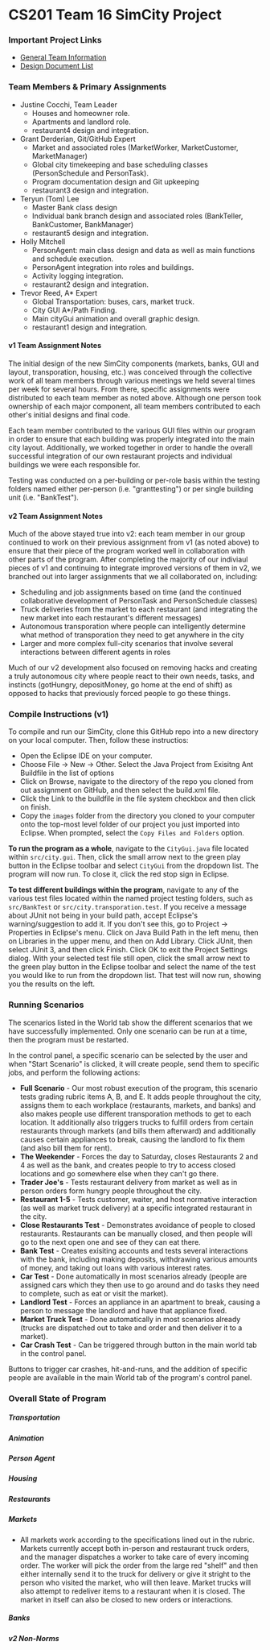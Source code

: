 CS201 Team 16 SimCity Project
======

### Important Project Links
  + [General Team Information](https://github.com/usc-csci201-fall2013/team16/wiki)
  + [Design Document List](https://github.com/usc-csci201-fall2013/team16/wiki/Design-Documents)

### Team Members & Primary Assignments
  + Justine Cocchi, Team Leader
  	+ Houses and homeowner role.
  	+ Apartments and landlord role.
  	+ restaurant4 design and integration.
  + Grant Derderian, Git/GitHub Expert
  	+ Market and associated roles (MarketWorker, MarketCustomer, MarketManager)
  	+ Global city timekeeping and base scheduling classes (PersonSchedule and PersonTask).
  	+ Program documentation design and Git upkeeping
  	+ restaurant3 design and integration.
  + Teryun (Tom) Lee
  	+ Master Bank class design
  	+ Individual bank branch design and associated roles (BankTeller, BankCustomer, BankManager)
  	+ restaurant5 design and integration.
  + Holly Mitchell
  	+ PersonAgent: main class design and data as well as main functions and schedule execution.
  	+ PersonAgent integration into roles and buildings.
  	+ Activity logging integration.
  	+ restaurant2 design and integration.
  + Trevor Reed, A* Expert
  	+ Global Transportation: buses, cars, market truck.
  	+ City GUI A*/Path Finding.
  	+ Main cityGui animation and overall graphic design.
  	+ restaurant1 design and integration.

#### v1 Team Assignment Notes

The initial design of the new SimCity components (markets, banks, GUI and layout, transporation, housing, etc.) was conceived through the collective work of all team members through various meetings we held several times per week for several hours. From there, specific assignments were distributed to each team member as noted above. Although one person took ownership of each major component, all team members contributed to each other's initial designs and final code.

Each team member contributed to the various GUI files within our program in order to ensure that each building was properly integrated into the main city layout. Additionally, we worked together in order to handle the overall successful integration of our own restaurant projects and individual buildings we were each responsible for.

Testing was conducted on a per-building or per-role basis within the testing folders named either per-person (i.e. "granttesting") or per single building unit (i.e. "BankTest").

#### v2 Team Assignment Notes

Much of the above stayed true into v2: each team member in our group continued to work on their previous assignment from v1 (as noted above) to ensure that their piece of the program worked well in collaboration with other parts of the program. After completing the majority of our indiviaul pieces of v1 and continuing to integrate improved versions of them in v2, we branched out into larger assignments that we all collaborated on, including:

  + Scheduling and job assignments based on time (and the continued collaborative development of PersonTask and PersonSchedule classes)
  + Truck deliveries from the market to each restaurant (and integrating the new market into each restaurant's different messages)
  + Autonomous transporation where people can intelligently determine what method of transporation they need to get anywhere in the city
  + Larger and more complex full-city scenarios that involve several interactions between different agents in roles
  
Much of our v2 development also focused on removing hacks and creating a truly autonomous city where people react to their own needs, tasks, and instincts (gotHungry, depositMoney, go home at the end of shift) as opposed to hacks that previously forced people to go these things.

### Compile Instructions (v1)
To compile and run our SimCity, clone this GitHub repo into a new directory on your local computer. Then, follow these instructios:
+ Open the Eclipse IDE on your computer.
+ Choose File -> New -> Other. Select the Java Project from Exisitng Ant Buildfile in the list of options
+ Click on Browse, navigate to the directory of the repo you cloned from out assignment on GitHub, and then select the build.xml file.
+ Click the Link to the buildfile in the file system checkbox and then click on finish.
+ Copy the `images` folder from the directory you cloned to your computer onto the top-most level folder of our project you just imported into Eclipse. When prompted, select the `Copy Files and Folders` option.

__To run the program as a whole__, navigate to the `CityGui.java` file located within `src/city.gui`. Then, click the small arrow next to the green play button in the Eclipse toolbar and select `CityGui` from the dropdown list. The program will now run. To close it, click the red stop sign in Eclipse.

__To test different buildings within the program__, navigate to any of the various test files located within the named project testing folders, such as `src/BankTest` or `src/city.transporation.test`. If you receive a message about JUnit not being in your build path, accept Eclipse's warning/suggestion to add it. If you don't see this, go to Project -> Properties in Eclipse's menu. Click on Java Build Path in the left menu, then on Libraries in the upper menu, and then on Add Library. Click JUnit, then select JUnit 3, and then click Finish. Click OK to exit the Project Settings dialog. With your selected test file still open, click the small arrow next to the green play button in the Eclipse toolbar and select the name of the test you would like to run from the dropdown list. That test will now run, showing you the results on the left.

### Running Scenarios
The scenarios listed in the World tab show the different scenarios that we have successfully implemented. Only one scenario can be run at a time, then the program must be restarted.

In the control panel, a specific scenario can be selected by the user and when "Start Scenario" is clicked, it will create people, send them to specific jobs, and perform the following actions:

+ **Full Scenario** - Our most robust execution of the program, this scenario tests grading rubric items A, B, and E. It adds people throughout the city, assigns them to each workplace (restaurants, markets, and banks) and also makes people use different transporation methods to get to each location. It additionally also triggers trucks to fulfill orders from certain restaurants through markets (and bills them afterward) and additionally causes certain appliances to break, causing the landlord to fix them (and also bill them for rent).
+ **The Weekender** - Forces the day to Saturday, closes Restaurants 2 and 4 as well as the bank, and creates people to try to access closed locations and go somewhere else when they can't go there.
+ **Trader Joe's** - Tests restaurant delivery from market as well as in person orders form hungry people throughout the city.
+ **Restaurant 1-5** - Tests customer, waiter, and host normative interaction (as well as market truck delivery) at a specific integrated restaurant in the city.
+ **Close Restaurants Test** - Demonstrates avoidance of people to closed restaurants. Restaurants can be manually closed, and then people will go to the next open one and see of they can eat there.
+ **Bank Test** - Creates exisiting accounts and tests several interactions with the bank, including making deposits, withdrawing various amounts of money, and taking out loans with various interest rates.
+ **Car Test** - Done automatically in most scenarios already (people are assigned cars which they then use to go around and do tasks they need to complete, such as eat or visit the market).
+ **Landlord Test** - Forces an appliance in an apartment to break, causing a person to message the landlord and have that appliance fixed.
+ **Market Truck Test** - Done automatically in most scenarios already (trucks are dispatched out to take and order and then deliver it to a market).
+ **Car Crash Test** - Can be triggered through button in the main world tab in the control panel.

Buttons to trigger car crashes, hit-and-runs, and the addition of specific people are available in the main World tab of the program's control panel.

### Overall State of Program

##### Transportation

##### Animation

##### Person Agent

##### Housing

##### Restaurants

##### Markets
+ All markets work according to the specifications lined out in the rubric. Markets currently accept both in-person and restaurant truck orders, and the manager dispatches a worker to take care of every incoming order. The worker will pick the order from the large red "shelf" and then either internally send it to the truck for delivery or give it stright to the person who visited the market, who will then leave. Market trucks will also attempt to redeliver items to a restaurant when it is closed. The market in itself can also be closed to new orders or interactions.

##### Banks

##### v2 Non-Norms
